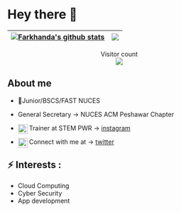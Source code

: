 # Hey there :wave:

| <a href="https://github.com/FS40V/github-readme-stats"><img align="center" src="https://github-readme-stats.vercel.app/api?username=FS40V&show_icons=true&include_all_commits=true&theme=buefy&hide_border=true" alt="Farkhanda's github stats" /></a> | <a href="https://github.com/FS40V/github-readme-stats"><img align="center" src="https://github-readme-stats.vercel.app/api/top-langs/?username=FS40V&layout=compact&theme=buefy&hide_border=true" /></a> |
| ------------- | ------------- |


<p align="center"> 
  Visitor count<br>
  <img src="https://profile-counter.glitch.me/FS40V/count.svg" />
</p>

## About me
- :school:Junior/BSCS/FAST NUCES 
- General Secretary -> NUCES ACM Peshawar Chapter 
- Trainer at STEM PWR -> <img align="left" alt="far| Instagram" width="22px" src="https://cdn.jsdelivr.net/npm/simple-icons@v3/icons/instagram.svg" />[instagram](https://instagram.com/stem_pwr?utm_medium=copy_link)



- Connect with me at -> <img align="left" alt="far | Twitter" width="22px" src="https://cdn.jsdelivr.net/npm/simple-icons@v3/icons/twitter.svg" />[twitter](https://twitter.com/FS040V)

## ⚡ Interests :
   - Cloud Computing
   - Cyber Security
   - App development
